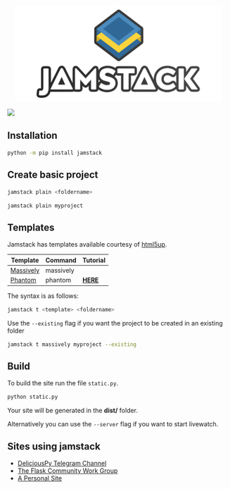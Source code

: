 <div align="center">
  <img alt="Jamstack logo" src="banner.png" height="217" />
</div>

![](https://img.shields.io/pypi/v/jamstack)

## Installation

```bash
python -m pip install jamstack
```

## Create basic project

```bash
jamstack plain <foldername>
```

`jamstack plain myproject`

## Templates

Jamstack has templates available courtesy of [html5up](https://html5up.net).

| Template                                   | Command   | Tutorial                                                     |
| ------------------------------------------ | --------- | ------------------------------------------------------------ |
| [Massively](https://html5up.net/massively) | massively |                                                              |
| [Phantom](https://html5up.net/phantom)     | phantom   | [**HERE**](https://github.com/Abdur-rahmaanJ/jamstack/wiki/Phantom-template) |

The syntax is as follows:

```bash
jamstack t <template> <foldername>
```

Use the `--existing` flag if you want the project to be created in an existing folder

```bash
jamstack t massively myproject --existing
```

## Build

To build the site run the file `static.py`.

```bash
python static.py
```

Your site will be generated in the **dist/** folder.

Alternatively you can use the `--server` flag if you want to start livewatch.

## Sites using jamstack

- [DeliciousPy Telegram Channel](https://deliciouspy.github.io/)
- [The Flask Community Work Group](https://flaskcwg.github.io/)
- [A Personal Site](https://compileralchemy.github.io/)
